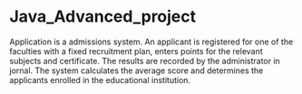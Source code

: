 # Java_Advanced_project
Application is a admissions system. An applicant is registered for one of the faculties with a fixed recruitment plan, enters points for the relevant subjects and certificate. The results are recorded by the administrator in jornal. The system calculates the average score and determines the applicants enrolled in the educational institution.
